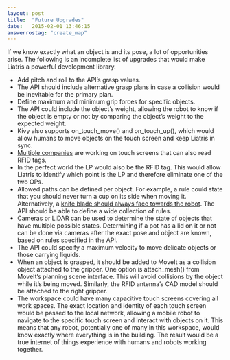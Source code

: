 ```yaml
---
layout: post
title:  "Future Upgrades"
date:   2015-02-01 13:46:15
answerrostag: "create_map"
---
```


If we know exactly what an object is and its pose, a lot of opportunities arise. The following is an incomplete list of upgrades that would make Liatris a powerful development library.

* Add pitch and roll to the API’s grasp values.
* The API should include alternative grasp plans in case a collision would be inevitable for the primary plan.
* Define maximum and minimum grip forces for specific objects.
* The API could include the object’s weight, allowing the robot to know if the object is empty or not by comparing the object’s weight to the expected weight.
* Kivy also supports on_touch_move() and on_touch_up(), which would allow humans to move objects on the touch screen and keep Liatris in sync.
* [Multiple companies](https://www.microsoft.com/en-us/pixelsense/pixelsense.aspx) are working on touch screens that can also read RFID tags.
* In the perfect world the LP would also be the RFID tag.  This would allow Liatris to identify which point is the LP and therefore eliminate one of the two OPs.
* Allowed paths can be defined per object. For example, a rule could state that you should never turn a cup on its side when moving it. Alternatively, a [knife blade should always face towards the robot](https://www.youtube.com/watch?v=uLktpkd7ojA). The API should be able to define a wide collection of rules.
* Cameras or LiDAR can be used to determine the state of objects that have multiple possible states. Determining if a pot has a lid on it or not can be done via cameras after the exact pose and object are known, based on rules specified in the API.
* The API could specify a maximum velocity to move delicate objects or those carrying liquids.
* When an object is grasped, it should be added to MoveIt as a collision object attached to the gripper. One option is attach_mesh() from MoveIt’s planning scene interface. This will avoid collisions by the object while it’s being moved. Similarly, the RFID antenna’s CAD model should be attached to the right gripper.
* The workspace could have many capacitive touch screens covering all work spaces. The exact location and identity of each touch screen would be passed to the local network, allowing a mobile robot to navigate to the specific touch screen and interact with objects on it. This means that any robot, potentially one of many in this workspace, would know exactly where everything is in the building. The result would be a true internet of things experience with humans and robots working together.
